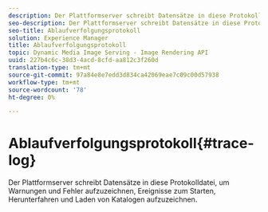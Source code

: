 ```yaml
---
description: Der Plattformserver schreibt Datensätze in diese Protokolldatei, um Warnungen und Fehler aufzuzeichnen, Ereignisse zum Starten, Herunterfahren und Laden von Katalogen aufzuzeichnen.
seo-description: Der Plattformserver schreibt Datensätze in diese Protokolldatei, um Warnungen und Fehler aufzuzeichnen, Ereignisse zum Starten, Herunterfahren und Laden von Katalogen aufzuzeichnen.
seo-title: Ablaufverfolgungsprotokoll
solution: Experience Manager
title: Ablaufverfolgungsprotokoll
topic: Dynamic Media Image Serving - Image Rendering API
uuid: 227b4c6c-38d3-4acd-8cfd-aa812c3f260d
translation-type: tm+mt
source-git-commit: 97a84e8e7edd3d834ca42069eae7c09c00d57938
workflow-type: tm+mt
source-wordcount: '78'
ht-degree: 0%

---
```



# Ablaufverfolgungsprotokoll{#trace-log}

Der Plattformserver schreibt Datensätze in diese Protokolldatei, um Warnungen und Fehler aufzuzeichnen, Ereignisse zum Starten, Herunterfahren und Laden von Katalogen aufzuzeichnen.


